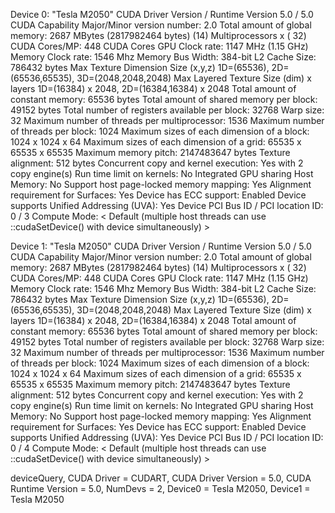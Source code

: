 Device 0: "Tesla M2050"
  CUDA Driver Version / Runtime Version          5.0 / 5.0
  CUDA Capability Major/Minor version number:    2.0
  Total amount of global memory:                 2687 MBytes (2817982464 bytes)
  (14) Multiprocessors x ( 32) CUDA Cores/MP:    448 CUDA Cores
  GPU Clock rate:                                1147 MHz (1.15 GHz)
  Memory Clock rate:                             1546 Mhz
  Memory Bus Width:                              384-bit
  L2 Cache Size:                                 786432 bytes
  Max Texture Dimension Size (x,y,z)             1D=(65536), 2D=(65536,65535), 3D=(2048,2048,2048)
  Max Layered Texture Size (dim) x layers        1D=(16384) x 2048, 2D=(16384,16384) x 2048
  Total amount of constant memory:               65536 bytes
  Total amount of shared memory per block:       49152 bytes
  Total number of registers available per block: 32768
  Warp size:                                     32
  Maximum number of threads per multiprocessor:  1536
  Maximum number of threads per block:           1024
  Maximum sizes of each dimension of a block:    1024 x 1024 x 64
  Maximum sizes of each dimension of a grid:     65535 x 65535 x 65535
  Maximum memory pitch:                          2147483647 bytes
  Texture alignment:                             512 bytes
  Concurrent copy and kernel execution:          Yes with 2 copy engine(s)
  Run time limit on kernels:                     No
  Integrated GPU sharing Host Memory:            No
  Support host page-locked memory mapping:       Yes
  Alignment requirement for Surfaces:            Yes
  Device has ECC support:                        Enabled
  Device supports Unified Addressing (UVA):      Yes
  Device PCI Bus ID / PCI location ID:           0 / 3
  Compute Mode:
     < Default (multiple host threads can use ::cudaSetDevice() with device simultaneously) >

Device 1: "Tesla M2050"
  CUDA Driver Version / Runtime Version          5.0 / 5.0
  CUDA Capability Major/Minor version number:    2.0
  Total amount of global memory:                 2687 MBytes (2817982464 bytes)
  (14) Multiprocessors x ( 32) CUDA Cores/MP:    448 CUDA Cores
  GPU Clock rate:                                1147 MHz (1.15 GHz)
  Memory Clock rate:                             1546 Mhz
  Memory Bus Width:                              384-bit
  L2 Cache Size:                                 786432 bytes
  Max Texture Dimension Size (x,y,z)             1D=(65536), 2D=(65536,65535), 3D=(2048,2048,2048)
  Max Layered Texture Size (dim) x layers        1D=(16384) x 2048, 2D=(16384,16384) x 2048
  Total amount of constant memory:               65536 bytes
  Total amount of shared memory per block:       49152 bytes
  Total number of registers available per block: 32768
  Warp size:                                     32
  Maximum number of threads per multiprocessor:  1536
  Maximum number of threads per block:           1024
  Maximum sizes of each dimension of a block:    1024 x 1024 x 64
  Maximum sizes of each dimension of a grid:     65535 x 65535 x 65535
  Maximum memory pitch:                          2147483647 bytes
  Texture alignment:                             512 bytes
  Concurrent copy and kernel execution:          Yes with 2 copy engine(s)
  Run time limit on kernels:                     No
  Integrated GPU sharing Host Memory:            No
  Support host page-locked memory mapping:       Yes
  Alignment requirement for Surfaces:            Yes
  Device has ECC support:                        Enabled
  Device supports Unified Addressing (UVA):      Yes
  Device PCI Bus ID / PCI location ID:           0 / 4
  Compute Mode:
     < Default (multiple host threads can use ::cudaSetDevice() with device simultaneously) >

deviceQuery, CUDA Driver = CUDART, CUDA Driver Version = 5.0, CUDA Runtime Version = 5.0, NumDevs = 2, Device0 = Tesla M2050, Device1 = Tesla M2050


